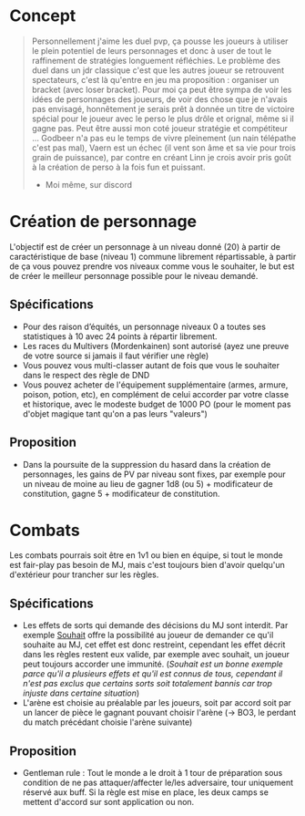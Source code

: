 # Concept
> Personnellement j'aime les duel pvp, ça pousse les joueurs à utiliser le plein potentiel de leurs personnages et donc à user de tout le raffinement de stratégies longuement réfléchies. Le problème des duel dans un jdr classique c'est que les autres joueur se retrouvent spectateurs, c'est là qu'entre en jeu ma proposition : organiser un bracket (avec loser bracket). Pour moi ça peut être sympa de voir les idées de personnages des joueurs, de voir des chose que je n'avais pas envisagé, honnêtement je serais prêt à donnée un titre de victoire spécial pour le joueur avec le perso le plus drôle et orignal, même si il gagne pas.
> Peut être aussi mon coté joueur stratégie et compétiteur ... Godbeer n'a pas eu le temps de vivre pleinement (un nain télépathe c'est pas mal), Vaern est un échec (il vent son âme et sa vie pour trois grain de puissance), par contre en créant Linn je crois avoir pris goût à la création de perso à la fois fun et puissant.
> - Moi même, sur discord

# Création de personnage
L'objectif est de créer un personnage à un niveau donné (20) à partir de caractéristique de base (niveau 1) commune librement répartissable, à partir de ça vous pouvez prendre vos niveaux comme vous le souhaiter, le but est de créer le meilleur personnage possible pour le niveau demandé.
## Spécifications
- Pour des raison d’équités, un personnage niveaux 0 a toutes ses statistiques à 10 avec 24 points à répartir librement.
- Les races du Multivers (Mordenkainen) sont autorisé (ayez une preuve de votre source si jamais il faut vérifier une règle)
- Vous pouvez vous multi-classer autant de fois que vous le souhaiter dans le respect des règle de DND
- Vous pouvez acheter de l'équipement supplémentaire (armes, armure, poison, potion, etc), en complément de celui accorder par votre classe et historique, avec le modeste budget de 1000 PO (pour le moment pas d'objet magique tant qu'on a pas leurs "valeurs")
## Proposition
- Dans la poursuite de la suppression du hasard dans la création de personnages, les gains de PV par niveau sont fixes, par exemple pour un niveau de moine au lieu de gagner 1d8 (ou 5) + modificateur de constitution, gagne 5 +  modificateur de constitution.
# Combats
Les combats pourrais soit être en 1v1 ou bien en équipe, si tout le monde est fair-play pas besoin de MJ, mais c'est toujours bien d'avoir quelqu'un d'extérieur pour trancher sur les règles.
## Spécifications
- Les effets de sorts qui demande des décisions du MJ sont interdit. Par exemple [Souhait](https://www.aidedd.org/dnd/sorts.php?vf=souhait) offre la possibilité au joueur de demander ce qu'il souhaite au MJ, cet effet est donc restreint, cependant les effet décrit dans les règles restent eux valide, par exemple avec souhait, un joueur peut toujours accorder une immunité. (*Souhait est un bonne exemple parce qu'il a plusieurs effets et qu'il est connus de tous, cependant il n'est pas exclus que certains sorts soit totalement bannis car trop injuste dans certaine situation*)
- L'arène est choisie au préalable par les joueurs, soit par accord soit par un lancer de pièce le gagnant pouvant choisir l'arène (-> BO3, le perdant du match précédant choisie l'arène suivante)
## Proposition
- Gentleman rule : Tout le monde a le droit à 1 tour de préparation sous condition de ne pas attaquer/affecter le/les adversaire, tour uniquement réservé aux buff. Si la règle est mise en place, les deux camps se mettent d'accord sur sont application ou non.